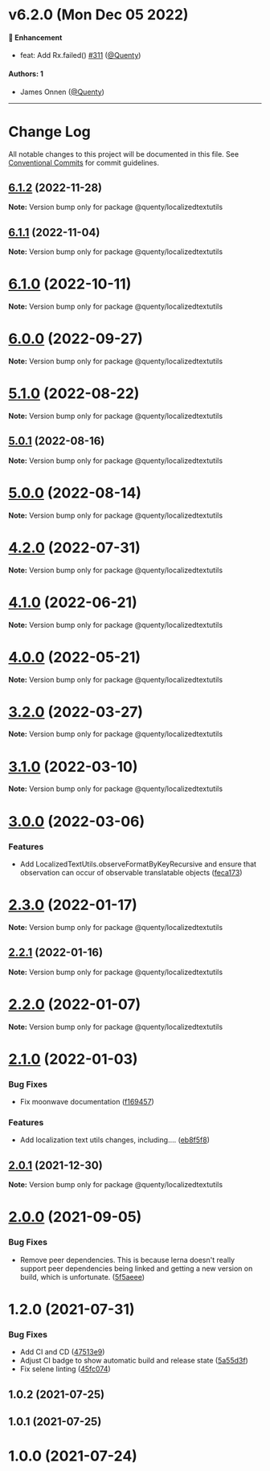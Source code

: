 # v6.2.0 (Mon Dec 05 2022)

#### 🚀 Enhancement

- feat: Add Rx.failed() [#311](https://github.com/Quenty/NevermoreEngine/pull/311) ([@Quenty](https://github.com/Quenty))

#### Authors: 1

- James Onnen ([@Quenty](https://github.com/Quenty))

---

# Change Log

All notable changes to this project will be documented in this file.
See [Conventional Commits](https://conventionalcommits.org) for commit guidelines.

## [6.1.2](https://github.com/Quenty/NevermoreEngine/compare/@quenty/localizedtextutils@6.1.1...@quenty/localizedtextutils@6.1.2) (2022-11-28)

**Note:** Version bump only for package @quenty/localizedtextutils





## [6.1.1](https://github.com/Quenty/NevermoreEngine/compare/@quenty/localizedtextutils@6.1.0...@quenty/localizedtextutils@6.1.1) (2022-11-04)

**Note:** Version bump only for package @quenty/localizedtextutils





# [6.1.0](https://github.com/Quenty/NevermoreEngine/compare/@quenty/localizedtextutils@6.0.0...@quenty/localizedtextutils@6.1.0) (2022-10-11)

**Note:** Version bump only for package @quenty/localizedtextutils





# [6.0.0](https://github.com/Quenty/NevermoreEngine/compare/@quenty/localizedtextutils@5.1.0...@quenty/localizedtextutils@6.0.0) (2022-09-27)

**Note:** Version bump only for package @quenty/localizedtextutils





# [5.1.0](https://github.com/Quenty/NevermoreEngine/compare/@quenty/localizedtextutils@5.0.1...@quenty/localizedtextutils@5.1.0) (2022-08-22)

**Note:** Version bump only for package @quenty/localizedtextutils





## [5.0.1](https://github.com/Quenty/NevermoreEngine/compare/@quenty/localizedtextutils@5.0.0...@quenty/localizedtextutils@5.0.1) (2022-08-16)

**Note:** Version bump only for package @quenty/localizedtextutils





# [5.0.0](https://github.com/Quenty/NevermoreEngine/compare/@quenty/localizedtextutils@4.2.0...@quenty/localizedtextutils@5.0.0) (2022-08-14)

**Note:** Version bump only for package @quenty/localizedtextutils





# [4.2.0](https://github.com/Quenty/NevermoreEngine/compare/@quenty/localizedtextutils@4.1.0...@quenty/localizedtextutils@4.2.0) (2022-07-31)

**Note:** Version bump only for package @quenty/localizedtextutils





# [4.1.0](https://github.com/Quenty/NevermoreEngine/compare/@quenty/localizedtextutils@4.0.0...@quenty/localizedtextutils@4.1.0) (2022-06-21)

**Note:** Version bump only for package @quenty/localizedtextutils





# [4.0.0](https://github.com/Quenty/NevermoreEngine/compare/@quenty/localizedtextutils@3.2.0...@quenty/localizedtextutils@4.0.0) (2022-05-21)

**Note:** Version bump only for package @quenty/localizedtextutils





# [3.2.0](https://github.com/Quenty/NevermoreEngine/compare/@quenty/localizedtextutils@3.1.0...@quenty/localizedtextutils@3.2.0) (2022-03-27)

**Note:** Version bump only for package @quenty/localizedtextutils





# [3.1.0](https://github.com/Quenty/NevermoreEngine/compare/@quenty/localizedtextutils@3.0.0...@quenty/localizedtextutils@3.1.0) (2022-03-10)

**Note:** Version bump only for package @quenty/localizedtextutils





# [3.0.0](https://github.com/Quenty/NevermoreEngine/compare/@quenty/localizedtextutils@2.3.0...@quenty/localizedtextutils@3.0.0) (2022-03-06)


### Features

* Add LocalizedTextUtils.observeFormatByKeyRecursive and ensure that observation can occur of observable translatable objects ([feca173](https://github.com/Quenty/NevermoreEngine/commit/feca17331b27013552c095f830387c789a954f89))





# [2.3.0](https://github.com/Quenty/NevermoreEngine/compare/@quenty/localizedtextutils@2.2.1...@quenty/localizedtextutils@2.3.0) (2022-01-17)

**Note:** Version bump only for package @quenty/localizedtextutils





## [2.2.1](https://github.com/Quenty/NevermoreEngine/compare/@quenty/localizedtextutils@2.2.0...@quenty/localizedtextutils@2.2.1) (2022-01-16)

**Note:** Version bump only for package @quenty/localizedtextutils





# [2.2.0](https://github.com/Quenty/NevermoreEngine/compare/@quenty/localizedtextutils@2.1.0...@quenty/localizedtextutils@2.2.0) (2022-01-07)

**Note:** Version bump only for package @quenty/localizedtextutils





# [2.1.0](https://github.com/Quenty/NevermoreEngine/compare/@quenty/localizedtextutils@2.0.1...@quenty/localizedtextutils@2.1.0) (2022-01-03)


### Bug Fixes

* Fix moonwave documentation ([f169457](https://github.com/Quenty/NevermoreEngine/commit/f1694578b1623ff1092113eb4effb7bcb4a23669))


### Features

* Add localization text utils changes, including.... ([eb8f5f8](https://github.com/Quenty/NevermoreEngine/commit/eb8f5f8215e3c259624df554aae42b94977727ba))





## [2.0.1](https://github.com/Quenty/NevermoreEngine/compare/@quenty/localizedtextutils@2.0.0...@quenty/localizedtextutils@2.0.1) (2021-12-30)

**Note:** Version bump only for package @quenty/localizedtextutils





# [2.0.0](https://github.com/Quenty/NevermoreEngine/compare/@quenty/localizedtextutils@1.2.0...@quenty/localizedtextutils@2.0.0) (2021-09-05)


### Bug Fixes

* Remove peer dependencies. This is because lerna doesn't really support peer dependencies being linked and getting a new version on build, which is unfortunate. ([5f5aeee](https://github.com/Quenty/NevermoreEngine/commit/5f5aeeea8de9975435309e53679f0ef7064f9dd0))





# 1.2.0 (2021-07-31)


### Bug Fixes

* Add CI and CD ([47513e9](https://github.com/Quenty/NevermoreEngine/commit/47513e9b568162707534af132396dd8756947dd3))
* Adjust CI badge to show automatic build and release state ([5a55d3f](https://github.com/Quenty/NevermoreEngine/commit/5a55d3f19bf8d66a760d67da9b56ed47fab74656))
* Fix selene linting ([45fc074](https://github.com/Quenty/NevermoreEngine/commit/45fc07489ee59127ac6582689f19a0e87c1e5b5a))



## 1.0.2 (2021-07-25)



## 1.0.1 (2021-07-25)



# 1.0.0 (2021-07-24)
